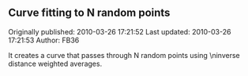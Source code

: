## Curve fitting to N random points 
Originally published: 2010-03-26 17:21:52 
Last updated: 2010-03-26 17:21:53 
Author: FB36  
 
It creates a curve that passes through N random points using\ninverse distance weighted averages.
